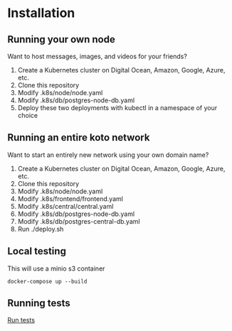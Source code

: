 # Installation

## Running your own node

Want to host messages, images, and videos for your friends?

1. Create a Kubernetes cluster on Digital Ocean, Amazon, Google, Azure, etc.
2. Clone this repository
3. Modify .k8s/node/node.yaml
4. Modify .k8s/db/postgres-node-db.yaml
5. Deploy these two deployments with kubectl in a namespace of your choice

## Running an entire koto network

Want to start an entirely new network using your own domain name? 

1. Create a Kubernetes cluster on Digital Ocean, Amazon, Google, Azure, etc.
2. Clone this repository
3. Modify .k8s/node/node.yaml
4. Modify .k8s/frontend/frontend.yaml
5. Modify .k8s/central/central.yaml
6. Modify .k8s/db/postgres-node-db.yaml
7. Modify .k8s/db/postgres-central-db.yaml
8. Run ./deploy.sh

## Local testing

This will use a minio s3 container

```
docker-compose up --build
```

## Running tests

[Run tests](tests.md)
